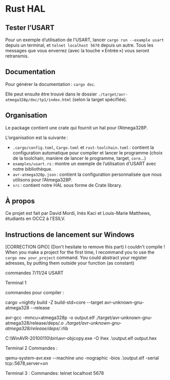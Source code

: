 # Rust HAL

## Tester l’USART

Pour un exemple d’utilisation de l’USART, lancer `cargo run --example usart` depuis un terminal, et `telnet localhost 5678` depuis un autre. Tous les messages que vous enverrez (avec la touche « Entrée ») vous seront retransmis.

## Documentation

Pour générer la documentation : `cargo doc`.

Elle peut ensuite être trouvé dans le dossier `./target/avr-atmega328p/doc/tp1/index.html` (selon la target spécifiée).

## Organisation

Le package contient une crate qui fournit un hal pour l’Atmega328P.

L’organisation est la suivante :

 - `.cargo/config.toml`, `Cargo.toml` et `rust-toolchain.toml` : contient la configuration automatique pour compiler et lancer le programme (choix de la toolchain, manière de lancer le programme, target, `core`…)
 - `examples/usart.rs` : montre un exemple de l’utilisation d’USART avec notre bibliothèque.
 - `avr-atmega328p.json` : contient la configuration personnalisée que nous utilisons pour l’Atmega328P.
 - `src` : contient notre HAL sous forme de Crate library.

## À propos

Ce projet est fait par David Mordi, Inès Kaci et Louis-Marie Matthews, étudiants en OCC2 à l'ESILV.

## Instructions de lancement sur Windows

[CORRECTION GPIO] (Don't hesitate to remove this part)
I couldn't compile ! When you make a project for the first time, I recommand you to use the ```cargo new your_project``` command.
You could abstract your register adresses, by putting them outside your function (as constant)

commandes 7/11/24 USART

Terminal 1

commandes pour compiler :

cargo +nightly build -Z build-std=core --target avr-unknown-gnu-atmega328 --release

avr-gcc -mmcu=atmega328p -o output.elf ./target/avr-unknown-gnu-atmega328/release/deps/*.o ./target/avr-unknown-gnu-atmega328/release/deps/*.rlib

C:\WinAVR-20100110\bin\avr-objcopy.exe -O ihex .\output.elf output.hex

Terminal 2 
Commandes :

qemu-system-avr.exe --machine uno -nographic -bios .\output.elf -serial tcp::5678,server=on

Terminal 3 :
Commandes:
telnet localhost 5678